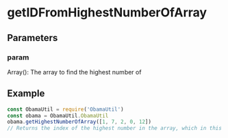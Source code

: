 # getIDFromHighestNumberOfArray
## Parameters
### param
Array(): The array to find the highest number of
## Example
```javascript
const ObamaUtil = require('ObamaUtil')
const obama = ObamaUtil.ObamaUtil
obama.getHighestNumberOfArray([1, 7, 2, 0, 12])
// Returns the index of the highest number in the array, which in this case, is 4.
```